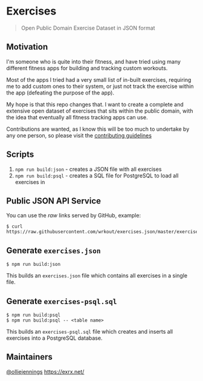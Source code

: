 # Exercises

> Open Public Domain Exercise Dataset in JSON format

## Motivation

I'm someone who is quite into their fitness, and have tried using many different fitness apps for building and tracking custom workouts.

Most of the apps l tried had a very small list of in-built exercises, requiring me to add custom ones to their system, or just not track the exercise within the app (defeating the purpose of the app).

My hope is that this repo changes that. l want to create a complete and extensive open dataset of exercises that sits within the public domain, with the idea that eventually all fitness tracking apps can use.

Contributions are wanted, as l know this will be too much to undertake by any one person, so please visit the [contributing guidelines](https://github.com/wrkout/exercises.json/blob/master/CONTRIBUTING.md)

## Scripts

1. `npm run build:json` - creates a JSON file with all exercises
2. `npm run build:psql` - creates a SQL file for PostgreSQL to load all exercises in

## Public JSON API Service

You can use the _raw_ links served by GitHub, example:

```shell
$ curl https://raw.githubusercontent.com/wrkout/exercises.json/master/exercises/Barbell_Curl/exercise.json
```

## Generate `exercises.json`

```shell
$ npm run build:json
```

This builds an `exercises.json` file which contains all exercises in a single file.

## Generate `exercises-psql.sql`

```shell
$ npm run build:psql
$ npm run build:psql -- <table name>
```

This builds an `exercises-psql.sql` file which creates and inserts all exercises into a PostgreSQL database.

## Maintainers

[@olliejennings](https://github.com/OllieJennings)
https://exrx.net/
